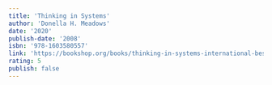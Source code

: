 ```yaml
---
title: 'Thinking in Systems'
author: 'Donella H. Meadows'
date: '2020'
publish-date: '2008'
isbn: '978-1603580557'
link: 'https://bookshop.org/books/thinking-in-systems-international-bestseller/9781603580557'
rating: 5
publish: false
---
```


